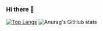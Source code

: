 ### Hi there 👋

[![Top Langs](https://github-readme-stats.vercel.app/api/top-langs/?username=chaffybird56&layout=compact)](https://github.com/chaffybird56/github-readme-stats)
![Anurag's GitHub stats](https://github-readme-stats.vercel.app/api?username=anuraghazra&theme=nightowl&show_icons=true)
